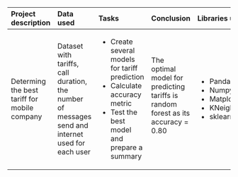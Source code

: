 |Project description|Data used |Tasks |Conclusion |Libraries used |
|:-|:-|:-|:-|:-|
|Determing the best tariff for mobile company|Dataset with tariffs, call duration, the number of messages send and internet used for each user|<ul><li>Create several models for tariff prediction</li><li>Calculate accuracy metric</li><li>Test the best model and prepare a summary</li></ul>|The optimal model for predicting tariffs is random forest as its accuracy = 0.80 <ul>|<ul><li>Pandas</li><li>Numpy</li><li>Matplotlib.pyplot</li><li>KNeighborsClassifier</li><li>sklearn</li></ul>|
